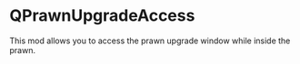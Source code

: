 # QPrawnUpgradeAccess

This mod allows you to access the prawn upgrade window while inside the prawn.